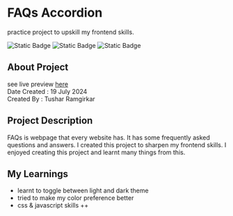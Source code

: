# FAQs Accordion
practice project to upskill my frontend skills.

![Static Badge](https://img.shields.io/badge/html-blue)
![Static Badge](https://img.shields.io/badge/css-red)
![Static Badge](https://img.shields.io/badge/javascript-black)


## About Project
see live preview <a href="https://myself-tusharr.github.io/faq-accordion">here</a><br>Date Created : 19 July 2024<br>Created By : Tushar Ramgirkar

## Project Description
FAQs is webpage that every website has. It has some frequently asked questions and answers. 
I created this project to sharpen my frontend skills. I enjoyed creating this project and learnt many things from this.

## My Learnings
- learnt to toggle between light and dark theme
- tried to make my color preference better
- css & javascript skills ++
